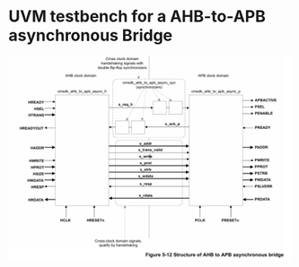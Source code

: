 # UVM testbench for a AHB-to-APB asynchronous Bridge

<img src="image/DUT_AHB2APB.PNG" alt="A floating image" style="float: right; margin-left: 15px;">
